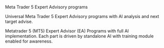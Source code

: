 Meta Trader 5 Expert Advisory programs 

Universal Meta Trader 5 Expert Advisory programs with AI analysis and next target advise.

Metatrader 5 (MT5) Expert Advisor (EA) Programs with full AI implementation. Each part is driven by standalone AI with training module enabled for awareness.
